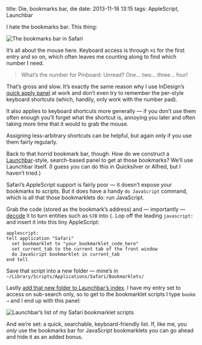 title: Die, bookmarks bar, die
date: 2013-11-18 13:15
tags: AppleScript, Launchbar

I hate the bookmarks bar. This thing:

<p class="pic no-squish">
    <img src="http://www.robjwells.com/images/2013-11-18_bookmarksbar.png" alt="The bookmarks bar in Safari" class="no-border">
</p>

It’s all about the mouse here. Keyboard access is through `⌘1` for the first entry and so on, which often leaves me counting along to find which number I need.

>   What’s the number for Pinboard: Unread? One… two… three… four!

That’s gross and slow. It’s exactly the same reason why I use InDesign’s [quick apply panel][idqap] at work and don’t even try to remember the per-style keyboard shortcuts (which, handily, only work with the number pad).

[idqap]: http://help.adobe.com/en_US/indesign/cs/using/WSa285fff53dea4f8617383751001ea8cb3f-6e68a.html#WSE4179F8F-7053-48b4-BFDC-2102D5F27789

It also applies to keyboard shortcuts more generally — if you don’t use them often enough you’ll forget what the shortcut is, annoying you later and often taking more time that it would to grab the mouse.

Assigning less-arbitrary shortcuts can be helpful, but again only if you use them fairly regularly.

Back to that horrid bookmark bar, though. How do we construct a [Launchbar][lb]-style, search-based panel to get at those bookmarks? We’ll use Launchbar itself. (I guess you can do this in Quicksilver or Alfred, but I haven’t tried.)

[lb]: http://www.obdev.at/products/launchbar/index.html

Safari’s AppleScript support is fairly poor — it doesn’t expose your bookmarks to scripts. But it does have a handy `do JavaScript` command, which is all that those bookmarklets do: run JavaScript.

Grab the code (stored as the bookmark’s address) and — importantly — [decode][url] it to turn entities such as `%7B` into `{`. Lop off the leading `javascript:` and insert it into this tiny AppleScript:

    applescript:
    tell application "Safari"
      set bookmarklet to "your_bookmarklet_code_here"
      set current_tab to the current tab of the front window
      do JavaScript bookmarklet in current_tab
    end tell

[url]: http://meyerweb.com/eric/tools/dencoder/

Save that script into a new folder — mine’s in `~/Library/Scripts/Applications/Safari/Bookmarklets/`

Lastly [add that new folder to Launchbar’s index][lbindex]. I have my entry set to access on sub-search only, so to get to the bookmarklet scripts I type `bookm →` and I end up with this panel:

<p class="pic">
    <img src="http://www.robjwells.com/images/2013-11-18_launchbarpanel.png" alt="Launchbar’s list of my Safari bookmarklet scripts" class="no-border">
</p>

[lbindex]: /images/2013-11-18_launchbarindex.png

And we’re set: a quick, searchable, keyboard-friendly list. If, like me, you *only* use the bookmarks bar for JavaScript bookmarklets you can go ahead and hide it as an added bonus.
